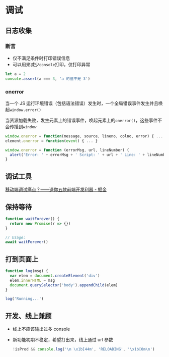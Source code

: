 # 调试

## 日志收集

### 断言

- 仅不满足条件时打印错误信息
- 可以用来减少`console`打印，仅打印异常

```js
let a = 2
console.assert(a === 3, 'a 的值不是 3')
```

### onerror

当一个 JS 运行环境错误（包括语法错误）发生时，一个全局错误事件发生并且唤起`window.error()`

当资源加载失败，发生元素上的错误事件，唤起元素上的`onerror()`，这些事件不会传播到`window`

```js
window.onerror = function(message, source, lineno, colno, error) { ... }
element.onerror = function(event) { ... }

window.onerror = function (errorMsg, url, lineNumber) {
  alert('Error: ' + errorMsg + ' Script: ' + url + ' Line: ' + lineNumber);
}
```

## 调试工具

[移动端调试痛点？——送你五款前端开发利器 - 掘金](https://juejin.im/post/5b72e1f66fb9a009d018fb94)

## 保持等待

```js
function waitForever() {
  return new Promise(r => {})
}

// Usage:
await waitForever()
```

## 打到页面上

```js
function log(msg) {
  var elem = document.createElement('div')
  elem.innerHTML = msg
  document.querySelector('body').appendChild(elem)
}

log('Running...')
```

## 开发、线上兼顾
- 线上不应该输出过多 console
- 新功能初期不稳定，希望打出来，线上通过 url 参数

    ```js
    !isProd && console.log('\n \x1b[44m', 'RELOADING', '\x1b[0m\n')
    ```

